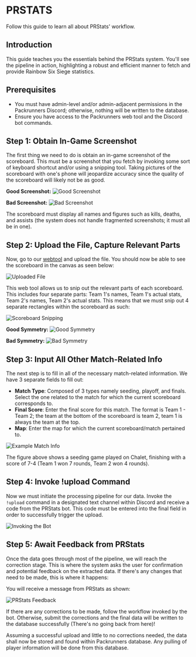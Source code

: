 # PRSTATS

Follow this guide to learn all about PRStats' workflow.

## Introduction

This guide teaches you the essentials behind the PRStats system. You'll see the pipeline in action, highlighting a robust and efficient manner to fetch and provide Rainbow Six Siege statistics.

## Prerequisites

- You must have admin-level and/or admin-adjacent permissions in the Packrunners Discord; otherwise, nothing will be written to the database.
- Ensure you have access to the Packrunners web tool and the Discord bot commands.

## Step 1: Obtain In-Game Screenshot

The first thing we need to do is obtain an in-game screenshot of the scoreboard. This must be a screenshot that you fetch by invoking some sort of keyboard shortcut and/or using a snipping tool. Taking pictures of the scoreboard with one's phone will jeopardize accuracy since the quality of the scoreboard will likely not be as good.

**Good Screenshot:**
![Good Screenshot](url_to_good_screenshot)

**Bad Screenshot:**
![Bad Screenshot](url_to_bad_screenshot)

The scoreboard must display all names and figures such as kills, deaths, and assists (the system does not handle fragmented screenshots; it must all be in one).

## Step 2: Upload the File, Capture Relevant Parts

Now, go to our [webtool](link_to_the_webtool) and upload the file. You should now be able to see the scoreboard in the canvas as seen below:

![Uploaded File](url_to_uploaded_file_pic)

This web tool allows us to snip out the relevant parts of each scoreboard. This includes four separate parts: Team 1's names, Team 1's actual stats, Team 2's names, Team 2's actual stats. This means that we must snip out 4 separate rectangles within the scoreboard as such:

![Scoreboard Snipping](url_to_scoreboard_snipping_pic)

**Good Symmetry:**
![Good Symmetry](url_to_good_symmetry_pic)

**Bad Symmetry:**
![Bad Symmetry](url_to_bad_symmetry_pic)

## Step 3: Input All Other Match-Related Info

The next step is to fill in all of the necessary match-related information. We have 3 separate fields to fill out:

- **Match Type**: Composed of 3 types namely seeding, playoff, and finals. Select the one related to the match for which the current scoreboard corresponds to.
- **Final Score**: Enter the final score for this match. The format is Team 1 - Team 2; the team at the bottom of the scoreboard is team 2, team 1 is always the team at the top.
- **Map**: Enter the map for which the current scoreboard/match pertained to.

![Example Match Info](url_to_example_match_info)

The figure above shows a seeding game played on Chalet, finishing with a score of 7-4 (Team 1 won 7 rounds, Team 2 won 4 rounds).

## Step 4: Invoke !upload Command

Now we must initiate the processing pipeline for our data. Invoke the `!upload` command in a designated text channel within Discord and receive a code from the PRStats bot. This code must be entered into the final field in order to successfully trigger the upload.

![Invoking the Bot](url_to_invoking_bot_pic)

## Step 5: Await Feedback from PRStats

Once the data goes through most of the pipeline, we will reach the correction stage. This is where the system asks the user for confirmation and potential feedback on the extracted data. If there's any changes that need to be made, this is where it happens:

You will receive a message from PRStats as shown:

![PRStats Feedback](url_to_prstats_feedback_pic)

If there are any corrections to be made, follow the workflow invoked by the bot. Otherwise, submit the corrections and the final data will be written to the database successfully (There's no going back from here)!

Assuming a successful upload and little to no corrections needed, the data shall now be stored and found within Packrunners database. Any pulling of player information will be done from this database.

